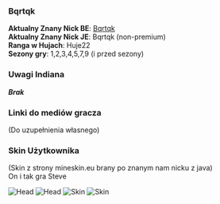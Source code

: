 ### Bqrtqk

**Aktualny Znany Nick BE**: [Bqrtqk](https://account.xbox.com/pl-pl/profile?gamertag=Bqrtqk) <br>
**Aktualny Znany Nick JE**: Bqrtqk (non-premium) <br>
**Ranga w Hujach**: Huje22 <br>
**Sezony gry**: 1,2,3,4,5,7,9 (i przed sezony) <br>

### Uwagi Indiana

***Brak***

### Linki do mediów gracza

(Do uzupełnienia własnego)

### Skin Użytkownika

(Skin z strony mineskin.eu brany po znanym nam nicku z java) <br>
On i tak gra Steve

![Head](https://mineskin.eu/headhelm/Bqrtqk/90.png)
![Head](https://mineskin.eu/head/Bqrtqk/90.png)
![Skin](https://mineskin.eu/armor/bust/Bqrtqk/90.png)
![Skin](https://mineskin.eu/bust/Bqrtqk/90.png)
